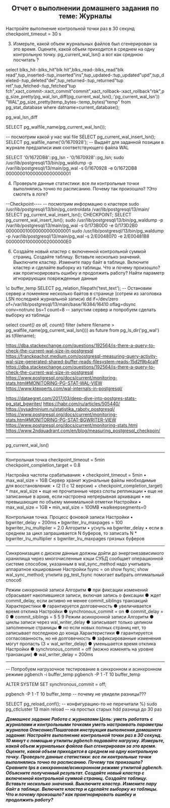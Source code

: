 <div align="center"><h2> Отчет о выполнении домашнего задания по теме: Журналы</h2></div>

 Настройте выполнение контрольной точки раз в 30 секунд
checkpoint_timeout = 30 s

3. Измерьте, какой объем журнальных файлов был сгенерирован за это время. Оцените, какой
объем приходится в среднем на одну контрольную точку.
pg_current_wal_lsn()
а вот как среднюю посчитать ?

select blks_hit-:blks_hit"blk hit",blks_read-:blks_read"blk read",tup_inserted-:tup_inserted"ins",tup_updated-:tup_updated"upd",tup_deleted-:tup_deleted"del",tup_returned-:tup_returned"tup ret",tup_fetched-:tup_fetched"tup fch",xact_commit-:xact_commit"commit",xact_rollback-:xact_rollback"rbk",pg_size_pretty(pg_wal_lsn_diff(pg_current_wal_lsn(),:'pg_current_wal_lsn')) "WAL",pg_size_pretty(temp_bytes-:temp_bytes)"temp" from pg_stat_database where datname=current_database();

pg_wal_lsn_diff

SELECT pg_walfile_name(pg_current_wal_lsn());

-- посмотрим какой у нас wal file
SELECT pg_current_wal_insert_lsn();	
SELECT pg_walfile_name('0/1670928');	-- Выдаёт для заданной позиции в журнале предзаписи имя соответствующего файла WAL

SELECT '0/1672DB8'::pg_lsn - '0/1670928'::pg_lsn;
sudo /usr/lib/postgresql/13/bin/pg_waldump -p /var/lib/postgresql/13/main/pg_wal -s 0/1670928 -e 0/1672DB8 000000010000000000000001



4. Проверьте данные статистики: все ли контрольные точки выполнялись точно по расписанию.
Почему так произошло?
?Это смотеть в логе?

--Checkpoint----
-- посмотрим информацию о кластере
sudo /usr/lib/postgresql/13/bin/pg_controldata /var/lib/postgresql/13/main/
SELECT pg_current_wal_insert_lsn();
CHECKPOINT;
SELECT pg_current_wal_insert_lsn();
sudo /usr/lib/postgresql/13/bin/pg_waldump -p /var/lib/postgresql/13/main/pg_wal -s 0/173B0D0 -e 0/173D2B0 000000010000000000000001
sudo /usr/lib/postgresql/13/bin/pg_waldump -p /var/lib/postgresql/13/main/pg_wal -s 2/E0048070 -e 2/E00481B8 0000000100000002000000E0


6. Создайте новый кластер с включенной контрольной суммой страниц. Создайте таблицу.
Вставьте несколько значений. Выключите кластер. Измените пару байт в таблице. Включите
кластер и сделайте выборку из таблицы. Что и почему произошло? как проигнорировать ошибку и
продолжить работу?
Найти параметр игнорирующих поврежденные данные

\c buffer_temp
SELECT pg_relation_filepath('test_text');
-- Остановим сервер и поменяем несколько байтов в странице (сотрем из заголовка LSN последней журнальной записи)
dd if=/dev/zero of=/var/lib/postgresql/13/main/base/16384/16410 oflag=dsync conv=notrunc bs=1 count=8
-- запустим сервер и попробуем сделать выборку из таблицы


select count(*) as all, 
    count(*) filter (where filename > pg_walfile_name(pg_current_wal_lsn())) as future 
from pg_ls_dir('pg_wal') as t(filename);


https://dba.stackexchange.com/questions/192564/is-there-a-query-to-check-the-current-wal-size-in-postgresql
https://franckpachot.medium.com/postgresql-measuring-query-activity-wal-size-generated-shared-buffer-reads-filesystem-reads-15d2f9b4ca1f
https://dba.stackexchange.com/questions/192564/is-there-a-query-to-check-the-current-wal-size-in-postgresql
https://www.postgresql.org/docs/current/monitoring-stats.html#MONITORING-PG-STAT-WAL-VIEW
https://www.ktexperts.com/wal-internals-in-postgresql/



https://dataegret.com/2017/03/deep-dive-into-postgres-stats-pg_stat_bgwriter/
https://habr.com/ru/articles/505440/
https://sysadminium.ru/statistika_raboty_postgresql/
https://www.postgresql.org/docs/current/monitoring-stats.html#MONITORING-PG-STAT-BGWRITER-VIEW
https://www.postgresql.org/docs/current/monitoring-stats.html
https://www.2ndquadrant.com/en/blog/measuring_postgresql_checkpoin/

---
pg_current_wal_lsn()


---
Контрольная точка
checkpoint_timeout = 5min
checkpoint_completion_target = 0.8

Настройка частоты срабатывания:
• checkpoint_timeout = 5min
• max_wal_size = 1GB
Сервер хранит журнальные файлы необходимые для восстановления:
• (2 (1 с 12 версии) + checkpoint_completion_target) * max_wal_size
• еще не прочитанные через слоты репликации
• еще не записанные в архив, если настроена непрерывная архивация
• не превышающие по объему минимальной отметки
Настройки
• max_wal_size = 1GB
• min_wal_size = 100MB
•walkeepsegments=0

Контрольная точка. Процесс фоновой записи
Настройки
• bgwriter_delay = 200ms
• bgwriter_lru_maxpages = 100
bgwriter_lru_multiplier = 2.0
Алгоритм
• уснуть на bgwriter_delay
• если в среднем за цикл запрашивается N буферов, то записать
N * bgwriter_lru_multiplier ≤ bgwriter_lru_maxpages грязных буферов

---
Синхронизация с диском
данные должны дойти до энергонезависимого хранилища через многочисленные
кэши
СУБД сообщает операционной системе способом, указанным в wal_sync_method
надо учитывать аппаратное кэширование
Настройки
fsync = on
show fsync;
show wal_sync_method;
утилита pg_test_fsync помогает выбрать оптимальный способ


Режим синхронной записи
Алгоритм
● при фиксации изменений сбрасывает накопившиеся записи, включая
запись о фиксации
● ждет commit_delay, если активно не менее commit_siblings транзакций
Характеристики
● гарантируется долговечность
● увеличивается время отклика
Настройки
● synchronous_commit = on
● commit_delay = 0
● commit_siblings = 5
5
9
Режим асинхронной записи
Алгоритм
● циклы записи через wal_writer_delay
● записывает только целиком заполненные страницы
● но если новых полных страниц нет, то записывает последнюю до конца
Характеристики
● гарантируется согласованность, но не долговечность
● зафиксированные изменения могут пропасть (3 × wal_writer_delay)
● уменьшается время отклика
Настройки
● synchronous_commit = off (можно изменять на уровне транзакции)
● wal_writer_delay = 200ms

---


-- Попробуем нагрузочное тестирование в синхронном и асинхронном режиме
pgbench -i buffer_temp
pgbench -P 1 -T 10 buffer_temp

ALTER SYSTEM SET synchronous_commit = off;

pgbench -P 1 -T 10 buffer_temp
-- почему не увидели разницы???


SELECT pg_reload_conf(); -- конфигурацию-то не перечитали %)
sudo pg_ctlcluster 13 main reload
-- на простых старых hdd разница до 30 раз 



*__Домашнее задание
Работа с журналами
Цель:
уметь работать с журналами и контрольными точками
уметь настраивать параметры журналов
Описание/Пошаговая инструкция выполнения домашнего задания:
Настройте выполнение контрольной точки раз в 30 секунд.
10 минут c помощью утилиты pgbench подавайте нагрузку.
Измерьте, какой объем журнальных файлов был сгенерирован за это время. Оцените, какой объем приходится в среднем на одну контрольную точку.
Проверьте данные статистики: все ли контрольные точки выполнялись точно по расписанию. Почему так произошло?
Сравните tps в синхронном/асинхронном режиме утилитой pgbench. Объясните полученный результат.
Создайте новый кластер с включенной контрольной суммой страниц. Создайте таблицу. Вставьте несколько значений. Выключите кластер. Измените пару байт в таблице. Включите кластер и сделайте выборку из таблицы. Что и почему произошло? как проигнорировать ошибку и продолжить работу?__*
